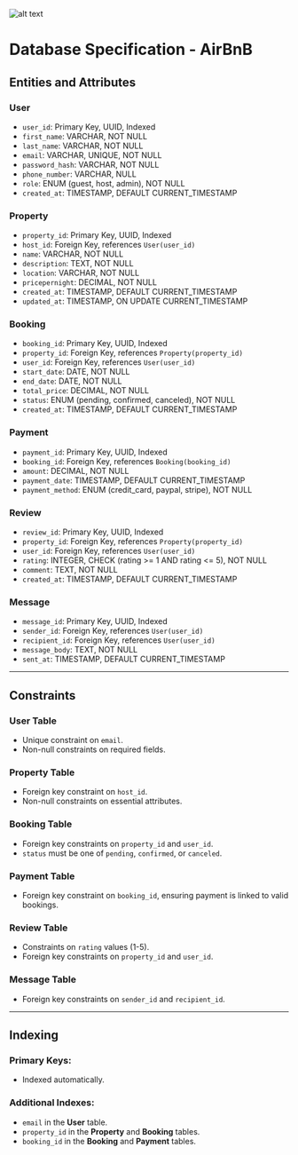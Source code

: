 ![alt text](<airbnb erd.drawio (3).png>)

# Database Specification - AirBnB  

## **Entities and Attributes**  

### **User**  
- `user_id`: Primary Key, UUID, Indexed  
- `first_name`: VARCHAR, NOT NULL  
- `last_name`: VARCHAR, NOT NULL  
- `email`: VARCHAR, UNIQUE, NOT NULL  
- `password_hash`: VARCHAR, NOT NULL  
- `phone_number`: VARCHAR, NULL  
- `role`: ENUM (guest, host, admin), NOT NULL  
- `created_at`: TIMESTAMP, DEFAULT CURRENT_TIMESTAMP  

### **Property**  
- `property_id`: Primary Key, UUID, Indexed  
- `host_id`: Foreign Key, references `User(user_id)`  
- `name`: VARCHAR, NOT NULL  
- `description`: TEXT, NOT NULL  
- `location`: VARCHAR, NOT NULL  
- `pricepernight`: DECIMAL, NOT NULL  
- `created_at`: TIMESTAMP, DEFAULT CURRENT_TIMESTAMP  
- `updated_at`: TIMESTAMP, ON UPDATE CURRENT_TIMESTAMP  

### **Booking**  
- `booking_id`: Primary Key, UUID, Indexed  
- `property_id`: Foreign Key, references `Property(property_id)`  
- `user_id`: Foreign Key, references `User(user_id)`  
- `start_date`: DATE, NOT NULL  
- `end_date`: DATE, NOT NULL  
- `total_price`: DECIMAL, NOT NULL  
- `status`: ENUM (pending, confirmed, canceled), NOT NULL  
- `created_at`: TIMESTAMP, DEFAULT CURRENT_TIMESTAMP  

### **Payment**  
- `payment_id`: Primary Key, UUID, Indexed  
- `booking_id`: Foreign Key, references `Booking(booking_id)`  
- `amount`: DECIMAL, NOT NULL  
- `payment_date`: TIMESTAMP, DEFAULT CURRENT_TIMESTAMP  
- `payment_method`: ENUM (credit_card, paypal, stripe), NOT NULL  

### **Review**  
- `review_id`: Primary Key, UUID, Indexed  
- `property_id`: Foreign Key, references `Property(property_id)`  
- `user_id`: Foreign Key, references `User(user_id)`  
- `rating`: INTEGER, CHECK (rating >= 1 AND rating <= 5), NOT NULL  
- `comment`: TEXT, NOT NULL  
- `created_at`: TIMESTAMP, DEFAULT CURRENT_TIMESTAMP  

### **Message**  
- `message_id`: Primary Key, UUID, Indexed  
- `sender_id`: Foreign Key, references `User(user_id)`  
- `recipient_id`: Foreign Key, references `User(user_id)`  
- `message_body`: TEXT, NOT NULL  
- `sent_at`: TIMESTAMP, DEFAULT CURRENT_TIMESTAMP  

---

## **Constraints**  

### **User Table**  
- Unique constraint on `email`.  
- Non-null constraints on required fields.  

### **Property Table**  
- Foreign key constraint on `host_id`.  
- Non-null constraints on essential attributes.  

### **Booking Table**  
- Foreign key constraints on `property_id` and `user_id`.  
- `status` must be one of `pending`, `confirmed`, or `canceled`.  

### **Payment Table**  
- Foreign key constraint on `booking_id`, ensuring payment is linked to valid bookings.  

### **Review Table**  
- Constraints on `rating` values (1-5).  
- Foreign key constraints on `property_id` and `user_id`.  

### **Message Table**  
- Foreign key constraints on `sender_id` and `recipient_id`.  

---

## **Indexing**  
### **Primary Keys:**  
- Indexed automatically.  

### **Additional Indexes:**  
- `email` in the **User** table.  
- `property_id` in the **Property** and **Booking** tables.  
- `booking_id` in the **Booking** and **Payment** tables.  